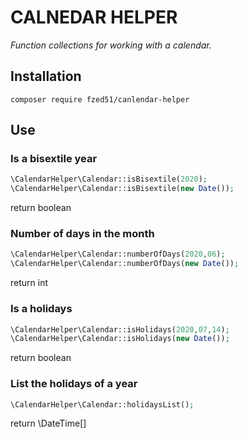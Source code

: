 # CALNEDAR HELPER

_Function collections for working with a calendar._

## Installation

```shell
composer require fzed51/canlendar-helper
```

## Use

### Is a bisextile year

```php
\CalendarHelper\Calendar::isBisextile(2020);
\CalendarHelper\Calendar::isBisextile(new Date());
```

return boolean

### Number of days in the month

```php
\CalendarHelper\Calendar::numberOfDays(2020,06);
\CalendarHelper\Calendar::numberOfDays(new Date());
```

return int

### Is a holidays

```php
\CalendarHelper\Calendar::isHolidays(2020,07,14);
\CalendarHelper\Calendar::isHolidays(new Date());
```

return boolean

### List the holidays of a year

```php
\CalendarHelper\Calendar::holidaysList();
```

return \DateTime[]
